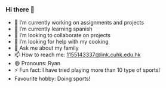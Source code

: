 ### Hi there 👋


- 🔭 I’m currently working on assignments and projects
- 🌱 I’m currently learning spanish
- 👯 I’m looking to collaborate on projects
- 🤔 I’m looking for help with my cooking
- 💬 Ask me about my family
- 📫 How to reach me: 1155143337@link.cuhk.edu.hk
- 😄 Pronouns: Ryan
- ⚡ Fun fact: I have tried playing more than 10 type of sports!
- Favourite hobby: Doing sports!

